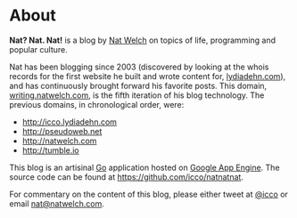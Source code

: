 # About

**Nat? Nat. Nat!** is a blog by [Nat Welch](http://natwelch.com) on topics of life, programming and popular culture. 

Nat has been blogging since 2003 (discovered by looking at the whois records for the first website he built and wrote content for, [lydiadehn.com](http://lydiadehn.com)), and has continuously brought forward his favorite posts. This domain, [writing.natwelch.com](https://writing.natwelch.com), is the fifth iteration of his blog technology. The previous domains, in chronological order, were:

 - <http://icco.lydiadehn.com>
 - <http://pseudoweb.net>
 - <http://natwelch.com>
 - <http://tumble.io>

This blog is an artisinal [Go](https://golang.org/) application hosted on [Google App Engine](https://cloud.google.com/appengine/). The source code can be found at <https://github.com/icco/natnatnat>.

For commentary on the content of this blog, please either tweet at [@icco](https://twitter.com/icco) or email <nat@natwelch.com>.